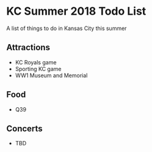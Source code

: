 # KC Summer 2018 Todo List
A list of things to do in Kansas City this summer

## Attractions
* KC Royals game
* Sporting KC game
* WW1 Museum and Memorial

## Food
* Q39

## Concerts
* TBD


